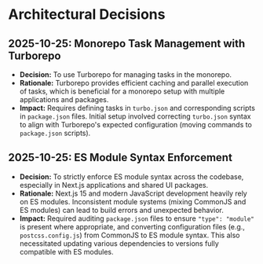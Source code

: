 # Architectural Decisions

## 2025-10-25: Monorepo Task Management with Turborepo

- **Decision:** To use Turborepo for managing tasks in the monorepo.
- **Rationale:** Turborepo provides efficient caching and parallel execution of tasks, which is beneficial for a monorepo setup with multiple applications and packages.
- **Impact:** Requires defining tasks in `turbo.json` and corresponding scripts in `package.json` files. Initial setup involved correcting `turbo.json` syntax to align with Turborepo's expected configuration (moving commands to `package.json` scripts).

## 2025-10-25: ES Module Syntax Enforcement

- **Decision:** To strictly enforce ES module syntax across the codebase, especially in Next.js applications and shared UI packages.
- **Rationale:** Next.js 15 and modern JavaScript development heavily rely on ES modules. Inconsistent module systems (mixing CommonJS and ES modules) can lead to build errors and unexpected behavior.
- **Impact:** Required auditing `package.json` files to ensure `"type": "module"` is present where appropriate, and converting configuration files (e.g., `postcss.config.js`) from CommonJS to ES module syntax. This also necessitated updating various dependencies to versions fully compatible with ES modules.

